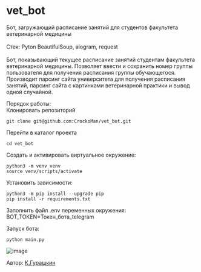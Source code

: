 # vet_bot
Бот, загружающий расписание занятий для студентов факультета ветеринарной медицины</br></br>
Стек: Pyton BeautifulSoup, aiogram, request</br></br>
Бот, показывающий текущее расписание занятий студентам факультета 
ветеринарной медицины. Позволяет ввести и сохранить номер группы 
пользователя для получения расписания группы обучающегося. Производит парсинг 
сайта университета для получения расписания занятий, парсинг сайта с 
картинками ветеринарной практики и вывод одной случайной.</br>


Порядок работы:</br>
Клонировать репозиторий</br>
```
git clone git@github.com:CrockoMan/vet_bot.git
```

Перейти в каталог проекта

```
cd vet_bot
```

Создать и активировать виртуальное окружение:

```
python3 -m venv venv
source venv/scripts/activate
```

Установить зависимости:

```
python3 -m pip install --upgrade pip
pip install -r requirements.txt
```
Заполнить файл .env переменных окружения:</br>
BOT_TOKEN=Токен_бота_telegram</br>

Запуск бота:
```
python main.py
```
![image](https://github.com/CrockoMan/vet_bot/assets/125302139/88b18fb0-afb9-466d-93dc-ae57f64737c8)

 Автор: [К.Гурашкин](<https://github.com/CrockoMan>)
